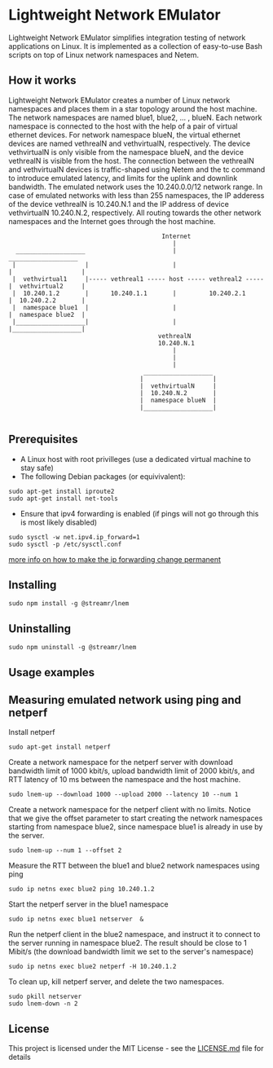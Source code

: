 # Lightweight Network EMulator

Lightweight Network EMulator simplifies integration testing of network applications on Linux. It is implemented as a collection of easy-to-use 
Bash scripts on top of Linux network namespaces and Netem.

## How it works 
Lightweight Network EMulator creates a number of Linux network namespaces and places them in a star topology around the host machine. 
The network namespaces are named blue1, blue2, ... , blueN. Each network namespace is connected to the host with the help of a pair of virtual ethernet devices. For network namespace blueN, the virtual ethernet devices are named vethrealN and vethvirtualN, respectively. The device vethvirtualN is only visible
from the namespace blueN, and the device vethrealN is visible from the host. The connection between the vethrealN and vethvirtualN devices is traffic-shaped using Netem and the tc command to introduce emulated latency, and limits for the uplink and downlink bandwidth. The emulated network uses the 10.240.0.0/12 network range. In case of emulated  networks with less than 255 namespaces, the IP adderess of the device vethrealN is 10.240.N.1 and the IP address of device vethvirtualN 10.240.N.2, respectively. All routing towards the other network namespaces and the Internet goes through the host machine.






```
                                          Internet 
                                             |                                       
  ___________________                        |                         ___________________
 |                   |                       |                        |                   |
 |  vethvirtual1     |----- vethreal1 ----- host ----- vethreal2 -----|  vethvirtual2     |  
 |  10.240.1.2       |      10.240.1.1       |         10.240.2.1     |  10.240.2.2       |
 |  namespace blue1  |                       |                        |  namespace blue2  |
 |___________________|                       |                        |___________________|   
                                         vethrealN
                                         10.240.N.1  
                                             |
                                             |  
                                             |
                                     ___________________ 
                                    |                   |
                                    |  vethvirtualN     |
                                    |  10.240.N.2       |
                                    |  namespace blueN  | 
                                    |___________________|   


```

## Prerequisites

* A Linux host with root privilleges (use a dedicated virtual machine to stay safe)
* The following Debian packages (or equivivalent):

```
sudo apt-get install iproute2
sudo apt-get install net-tools
```

* Ensure that ipv4 forwarding is enabled (if pings will not go through this is most likely disabled)

```
sudo sysctl -w net.ipv4.ip_forward=1
sudo sysctl -p /etc/sysctl.conf
```

[more info on how to make the ip forwarding change permanent](https://askubuntu.com/questions/311053/how-to-make-ip-forwarding-permanent)

## Installing

```
sudo npm install -g @streamr/lnem
```

## Uninstalling

```
sudo npm uninstall -g @streamr/lnem
```

## Usage examples

## Measuring emulated network using ping and netperf

Install netperf 

```
sudo apt-get install netperf
```

Create a network namespace for the netperf server with download bandwidth limit of 1000 kbit/s, upload bandwidth limit of 2000 kbit/s, and RTT latency 
of 10 ms between the namespace and the host machine.

```
sudo lnem-up --download 1000 --upload 2000 --latency 10 --num 1
```

Create a network namespace for the netperf client with no limits. Notice that we give the offset parameter
to start creating the network namespaces starting from namespace blue2, since namespace blue1 is already in use by the server.

```
sudo lnem-up --num 1 --offset 2
```

Measure the RTT between the blue1 and blue2 network namespaces using ping

```
sudo ip netns exec blue2 ping 10.240.1.2
```

Start the netperf server in the blue1 namespace

```
sudo ip netns exec blue1 netserver  &
```


Run the netperf client in the blue2 namespace, and instruct it to connect to the server running in namespace blue2. The result should
be close to 1 Mibit/s (the download bandwidth limit we set to the server's namespace)

```
sudo ip netns exec blue2 netperf -H 10.240.1.2 
```

To clean up, kill netperf server, and delete the two namespaces.

```
sudo pkill netserver
sudo lnem-down -n 2
```


## License

This project is licensed under the MIT License - see the [LICENSE.md](LICENSE.md) file for details


